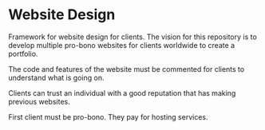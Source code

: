 # Website Design
 Framework for website design for clients. The vision for this repository is to develop multiple pro-bono websites for clients worldwide to create a portfolio. 

 The code and features of the website must be commented for clients to understand what is going on. 

 Clients can trust an individual with a good reputation that has making previous websites. 

 First client must be pro-bono. They pay for hosting services.
